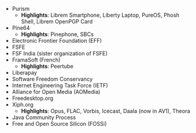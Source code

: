 - Purism
	- **Highlights**: Librem Smartphone, Liberty Laptop, PureOS, Phosh Shell, Librem OpenPGP Card
- Pine64
	- **Highlights**: Pinephone, SBCs
- Electronic Frontier Foundation (EFF)
- FSFE
- FSF India (sister organization of FSFE)
- FramaSoft (French)
	- **Highlights**: Peertube
- Liberapay
- Software Freedom Conservancy
- Internet Engineering Task Force (IETF)
- Alliance for Open Media (AOMedia)
- Freedesktop.org
- Xiph.org
	- **Highlights**: Opus, FLAC, Vorbis, Icecast, Daala (now in AV1), Theora
- Java Community Process
- Free and Open Source Silicon (FOSSi)